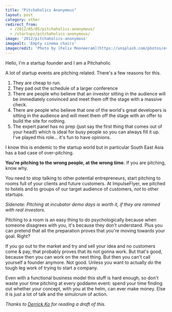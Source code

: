 ```yaml
---
title: "Pitchaholics Anonymous"
layout: post
category: other
redirect_from:
  - /2012/05/05/pitchaholics-anonymous/
  - /startups/pitchaholics-anonymous/
image: '2012/pitchaholics-anonymous'
imagealt: 'Empty cinema chairs'
imagecredit: 'Photo by [Felix Mooneeram](https://unsplash.com/photos/evlkOfkQ5rE) on Unsplash'
---
```


Hello, I'm a startup founder and I am a Pitchaholic

A lot of startup events are pitching related. There's a few reasons for this.

1. They are cheap to run.
2. They pad out the schedule of a larger conference
3. There are people who believe that an investor sitting in the audience will be immediately convinced and meet them off the stage with a massive check.
4. There are people who believe that one of the world's great developers is sitting in the audience and will meet them off the stage with an offer to build the site for nothing.
5. The expert panel has no prep (just say the first thing that comes out of your head!) which is ideal for busy people so you can always fill it up. I've played this role... it's fun to have opinions.

I know this is endemic to the startup world but in particular South East Asia has a bad case of over-pitching.

**You're pitching to the wrong people, at the wrong time.** If you are pitching, know why.

You need to stop talking to other potential entrepreneurs, start pitching to rooms full of your clients and future customers. At ImpulseFlyer, we pitched to hotels and to groups of our target audience of customers, *not* to other startups.

*Sidenote: Pitching at incubator demo days is worth it, if they are rammed with real investors.*

Pitching to a room is an easy thing to do psychologically because when someone disagrees with you, it's because they don't understand. Plus you can pretend that all the preparation proves that you're moving towards your goal. Right?

If you go out to the market and try and sell your idea and no customers come & pay, that probably proves that its not gonna work. But that's good, because then you can work on the next thing. But then you can't call yourself a founder anymore. Not good. Unless you want to actually *do* the tough leg work of trying to start a company.

Even with a functional business model this stuff is hard enough, so don't waste your time pitching at every goddamn event: spend your time finding out whether your concept, with you at the helm, can ever make money. Else it is just a lot of talk and the simulcrum of action.

*Thanks to [Derrick Ko](http://derrickko.com) for reading a draft of this.*
